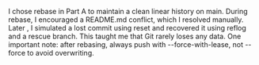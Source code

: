 I chose rebase in Part A to maintain a clean linear history on main. 
During rebase, I encouraged a README.md conflict, which I resolved manually.
Later , I simulated a lost commit using reset and recovered it using reflog and a rescue branch.
This taught me that Git rarely loses any data.
One important note: after rebasing, always push with --force-with-lease, not --force to avoid overwriting.
